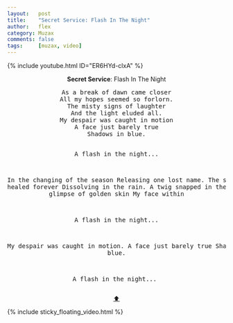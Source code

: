 ```yaml
---
layout:   post
title:    "Secret Service: Flash In The Night"
author:   flex
category: Muzax
comments: false
tags:     [muzax, video]
---
```


{% include youtube.html ID="ER6HYd-clxA" %}

<!-- break -->

<a id="top"></a>
<div id="lyrics"><div class="lyricsheader" style=""><p><center><b>Secret Service</b>: Flash In The Night</center></p></div>

<center><pre>
As a break of dawn came closer
All my hopes seemed so forlorn.
The misty signs of laughter
And the light eluded all.
My despair was caught in motion
A face just barely true
Shadows in blue.

A flash in the night...

In the changing of the season
Releasing one lost name.
The scar once healed forever
Dissolving in the rain.
A twig snapped in the clearing
A glimpse of golden skin
My face within

A flash in the night...

My despair was caught in motion.
A face just barely true
Shadows in blue.

A flash in the night...
</pre>
<a href="#top">⬆</a></center></div>

<div class="sticky_floating_video"></div>
{% include sticky_floating_video.html %}